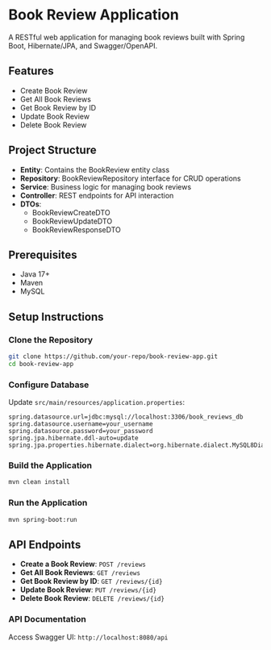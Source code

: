 # Book Review Application

A RESTful web application for managing book reviews built with Spring Boot, Hibernate/JPA, and Swagger/OpenAPI.

## Features

- Create Book Review
- Get All Book Reviews
- Get Book Review by ID
- Update Book Review
- Delete Book Review

## Project Structure

- **Entity**: Contains the BookReview entity class
- **Repository**: BookReviewRepository interface for CRUD operations
- **Service**: Business logic for managing book reviews
- **Controller**: REST endpoints for API interaction
- **DTOs**:
    - BookReviewCreateDTO
    - BookReviewUpdateDTO
    - BookReviewResponseDTO

## Prerequisites

- Java 17+
- Maven
- MySQL

## Setup Instructions

### Clone the Repository

```bash
git clone https://github.com/your-repo/book-review-app.git
cd book-review-app
```

### Configure Database

Update `src/main/resources/application.properties`:

```properties
spring.datasource.url=jdbc:mysql://localhost:3306/book_reviews_db
spring.datasource.username=your_username
spring.datasource.password=your_password
spring.jpa.hibernate.ddl-auto=update
spring.jpa.properties.hibernate.dialect=org.hibernate.dialect.MySQL8Dialect
```

### Build the Application

```bash
mvn clean install
```

### Run the Application

```bash
mvn spring-boot:run
```

## API Endpoints

- **Create a Book Review**: `POST /reviews`
- **Get All Book Reviews**: `GET /reviews`
- **Get Book Review by ID**: `GET /reviews/{id}`
- **Update Book Review**: `PUT /reviews/{id}`
- **Delete Book Review**: `DELETE /reviews/{id}`

### API Documentation

Access Swagger UI: `http://localhost:8080/api`
